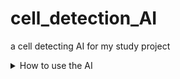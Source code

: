 # cell_detection_AI
a cell detecting AI for my study project


<details><summary>How to use the AI</summary>
<p>

#### At first you have to !

    ```ruby
      puts "Hello World"
    ```

</p>
</details>
